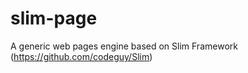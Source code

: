 slim-page
=========

A generic web pages engine based on Slim Framework (https://github.com/codeguy/Slim)